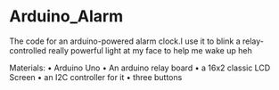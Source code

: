 # Arduino_Alarm
The code for an arduino-powered alarm clock.I use it to blink a relay-controlled really powerful light at my face to help me wake up heh

Materials:
• Arduino Uno
• An arduino relay board
• a 16x2 classic LCD Screen
• an I2C controller for it
• three buttons
